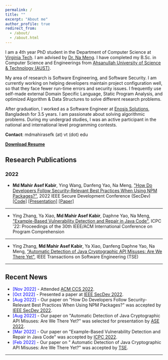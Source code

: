 ```yaml
---
permalink: /
title: ""
excerpt: "About me"
author_profile: true
redirect_from:
  - /about/
  - /about.html
---
```


I am a 4th year PhD student in the Department of Computer Science at [Virginia Tech](https://cs.vt.edu/). I am advised by [Dr. Na Meng](https://people.cs.vt.edu/nm8247/). I have completed my B.Sc. in Computer Science and Engineerings from [Ahsanullah University of Science & Technology (AUST)](http://aust.edu/). 

My area of research is Software Engineering, and Software Security. I am currently working on helping developers maintain project configuration well, so that they face fewer run-time errors and security issues. I frequently use self-made external Domain Specific Language, Static Program Analysis, and optimized Algorithm & Data Structures to solve different research problems.

After graduation, I worked as a Software Engineer at [Enosis Solutions](https://www.enosisbd.com/), Bangladesh for 3.5 years. I am passionate about solving algorithmic problems. During my undergrad studies, I was an active participant in the national and international level programming contests.

**Contact**: mdmahirasefk (at) vt (dot) edu

[**Download Resume**](https://mahirkabir.github.io/files/Resume_of_Md_Mahir_Asef_Kabir.pdf)

<!-- <a href="https://mahirkabir.github.io/publications/"> <img src="https://mahirkabir.github.io/images/pubs.png" alt="Publication Venues"
	title="Publication Venues" width="600" height="200"> </a> -->

## Research Publications

### 2022
- **Md Mahir Asef Kabir**, Ying Wang, Danfeng Yao, Na Meng, ["How Do Developers Follow Security-Relevant Best Practices When Using NPM Packages?"](https://ieeexplore.ieee.org/abstract/document/9973037), 2022 IEEE Secure Development Conference (SecDev) [[Code]](https://github.com/mahirkabir/best-practice-tracker) [[Presentation]](https://mahirkabir.github.io/files/Mahir_SecDev_22.pdf) [[Paper]](https://mahirkabir.github.io/files/mahir_paper_1.pdf)

---

- Ying Zhang, Ya Xiao, **Md Mahir Asef Kabir**, Daphne Yao, Na Meng, ["Example-Based Vulnerability Detection and Repair in Java Code"](https://dl.acm.org/doi/abs/10.1145/3524610.3527895), ICPC '22: Proceedings of the 30th IEEE/ACM International Conference on Program Comprehension

---

- Ying Zhang, **Md Mahir Asef Kabir**, Ya Xiao, Danfeng Daphne Yao, Na Meng, ["Automatic Detection of Java Cryptographic API Misuses: Are We There Yet"](https://ieeexplore.ieee.org/document/9711933), IEEE Transactions on Software Engineering (TSE)

---

## Recent News

- <span style="color:Blue"> [Nov 2022] </span> - Attended [ACM CCS 2022](https://www.sigsac.org/ccs/CCS2022/).
- <span style="color:Blue"> [Oct 2022] </span> - Presented a paper at [IEEE SecDev 2022](https://secdev.ieee.org/2022/home/).
- <span style="color:Blue"> [Aug 2022] </span> - Our paper on "How Do Developers Follow Security-Relevant Best Practices When Using NPM Packages?" was accepted by [IEEE SecDev 2022](https://secdev.ieee.org/2022/home/).
- <span style="color:Blue"> [Aug 2022] </span> - Our paper on "Automatic Detection of Java Cryptographic API Misuses: Are We There Yet?" was selected for presentation by [ASE 2022](https://conf.researchr.org/home/ase-2022).
- <span style="color:Blue"> [Mar 2022] </span> - Our paper on "Example-Based Vulnerability Detection and Repair in Java Code" was accepted by [ICPC 2022](https://conf.researchr.org/home/icpc-2022).
- <span style="color:Blue"> [Feb 2022] </span> - Our paper on "	Automatic Detection of Java Cryptographic API Misuses: Are We There Yet?" was accepted by [TSE](https://ieeexplore.ieee.org/xpl/RecentIssue.jsp?punumber=32).

---
